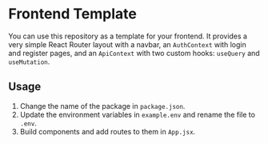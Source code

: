 # Frontend Template

You can use this repository as a template for your frontend. It provides a very simple
React Router layout with a navbar, an `AuthContext` with login and register pages, and an
`ApiContext` with two custom hooks: `useQuery` and `useMutation`.

## Usage

1. Change the name of the package in `package.json`.
2. Update the environment variables in `example.env` and rename the file to `.env`.
3. Build components and add routes to them in `App.jsx`.
